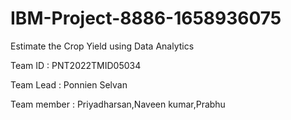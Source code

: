 # IBM-Project-8886-1658936075
Estimate the Crop Yield using Data Analytics

Team ID     :   PNT2022TMID05034

Team Lead   :   Ponnien Selvan 

Team member :   Priyadharsan,Naveen kumar,Prabhu
